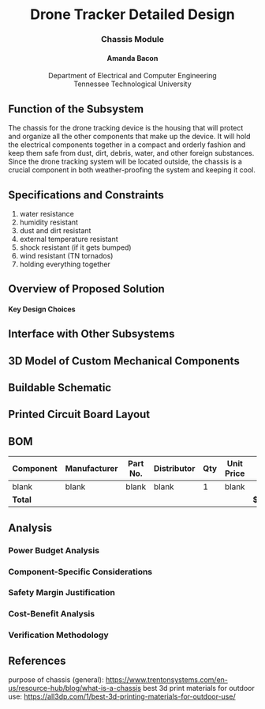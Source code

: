 # <div align="center"> Drone Tracker Detailed Design
### <div align="center"> Chassis Module
#### <div align="center"> Amanda Bacon
<div align="center"> Department of Electrical and Computer Engineering <br>
Tennessee Technological University
<div align="left">
  
## Function of the Subsystem
The chassis for the drone tracking device is the housing that will protect and organize all the other components that make up the device. It will hold the electrical components together in a compact and orderly fashion and keep them safe from dust, dirt, debris, water, and other foreign substances. Since the drone tracking system will be located outside, the chassis is a crucial component in both weather-proofing the system and keeping it cool. 

## Specifications and Constraints
1. water resistance
2. humidity resistant
3. dust and dirt resistant
4. external temperature resistant
5. shock resistant (if it gets bumped)
6. wind resistant (TN tornados)
7. holding everything together

## Overview of Proposed Solution

#### Key Design Choices

## Interface with Other Subsystems


## 3D Model of Custom Mechanical Components

## Buildable Schematic 


## Printed Circuit Board Layout

## BOM

| Component               | Manufacturer | Part No.    | Distributor | Qty | Unit Price | Total  |
|-------------------------|--------------|-------------|------------|-----|------------|--------|
| blank                   | blank        | blank       | blank      | 1   |  blank     |        |
| **Total**               |              |             |            |     |            | **$blank**|

## Analysis

### Power Budget Analysis

### Component-Specific Considerations

### Safety Margin Justification


### Cost-Benefit Analysis

### Verification Methodology



## References
purpose of chassis (general): https://www.trentonsystems.com/en-us/resource-hub/blog/what-is-a-chassis 
best 3d print materials for outdoor use: https://all3dp.com/1/best-3d-printing-materials-for-outdoor-use/
